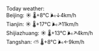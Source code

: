 Today weather:  
Beijing: ☀️   🌡️+8°C 🌬️↓4km/h  
Tianjin: ☀️   🌡️+17°C 🌬️↗11km/h  
Shijiazhuang: ☀️   🌡️+13°C 🌬️↗4km/h  
Tangshan: ⛅️  🌡️+8°C 🌬️←9km/h  
